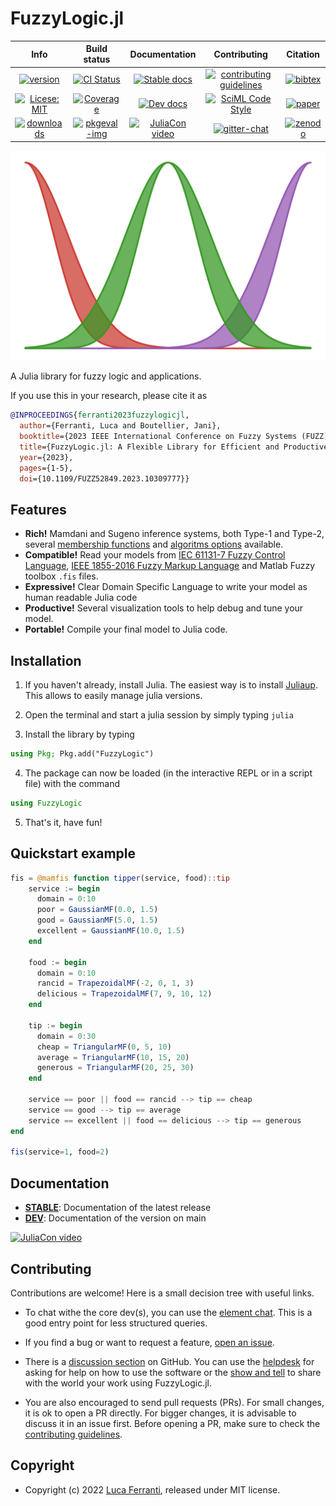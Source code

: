 # FuzzyLogic.jl

|**Info**|**Build status**|**Documentation**|**Contributing**|**Citation**|
|:------:|:--------------:|:---------------:|:--------------:|:----------:|
|[![version][ver-img]][ver-url]|[![CI Status][ci-img]][ci-url]|[![Stable docs][stable-img]][stable-url]|[![contributing guidelines][contrib-img]][contrib-url]|[![bibtex][bibtex-img]][bibtex-url]
|[![Licese: MIT][license-img]][license-url]|[![Coverage][cov-img]][cov-url]|[![Dev docs][dev-img]][dev-url]|[![SciML Code Style][style-img]][style-url]|[![paper][paper-img]][paper-url]|
|[![downloads][download-img]][download-url]|[![pkgeval-img]][pkgeval-url]|[![JuliaCon video][video-img]][video-url]|[![gitter-chat][chat-img]][chat-url]|[![zenodo][zenodo-img]][zenodo-url]

<p align="center">
<img src="./docs/src/assets/logo.svg"/>
</p>

A Julia library for fuzzy logic and applications.

If you use this in your research, please cite it as

```bibtex
@INPROCEEDINGS{ferranti2023fuzzylogicjl,
  author={Ferranti, Luca and Boutellier, Jani},
  booktitle={2023 IEEE International Conference on Fuzzy Systems (FUZZ)}, 
  title={FuzzyLogic.jl: A Flexible Library for Efficient and Productive Fuzzy Inference}, 
  year={2023},
  pages={1-5},
  doi={10.1109/FUZZ52849.2023.10309777}}
```

## Features

- **Rich!** Mamdani and Sugeno inference systems, both Type-1 and Type-2, several [membership functions](https://lucaferranti.github.io/FuzzyLogic.jl/stable/api/memberships) and [algoritms options](https://lucaferranti.github.io/FuzzyLogic.jl/stable/api/fis) available.
- **Compatible!** Read your models from [IEC 61131-7 Fuzzy Control Language](https://ffll.sourceforge.net/fcl.htm), [IEEE 1855-2016 Fuzzy Markup Language](https://en.wikipedia.org/wiki/Fuzzy_markup_language) and Matlab Fuzzy toolbox `.fis` files.
- **Expressive!** Clear Domain Specific Language to write your model as human readable Julia code
- **Productive!** Several visualization tools to help debug and tune your model.
- **Portable!** Compile your final model to Julia code.

## Installation

1. If you haven't already, install Julia. The easiest way is to install [Juliaup](https://github.com/JuliaLang/juliaup#installation). This allows to easily manage julia versions.

2. Open the terminal and start a julia session by simply typing `julia`

3. Install the library by typing

```julia
using Pkg; Pkg.add("FuzzyLogic")
```

4. The package can now be loaded (in the interactive REPL or in a script file) with the command

```julia
using FuzzyLogic
```

5. That's it, have fun!

## Quickstart example

```julia
fis = @mamfis function tipper(service, food)::tip
    service := begin
      domain = 0:10
      poor = GaussianMF(0.0, 1.5)
      good = GaussianMF(5.0, 1.5)
      excellent = GaussianMF(10.0, 1.5)
    end

    food := begin
      domain = 0:10
      rancid = TrapezoidalMF(-2, 0, 1, 3)
      delicious = TrapezoidalMF(7, 9, 10, 12)
    end

    tip := begin
      domain = 0:30
      cheap = TriangularMF(0, 5, 10)
      average = TriangularMF(10, 15, 20)
      generous = TriangularMF(20, 25, 30)
    end

    service == poor || food == rancid --> tip == cheap
    service == good --> tip == average
    service == excellent || food == delicious --> tip == generous
end

fis(service=1, food=2)
```

## Documentation

- [**STABLE**][stable-url]: Documentation of the latest release
- [**DEV**][dev-url]: Documentation of the version on main

[![JuliaCon video](https://img.youtube.com/vi/6WfX3e-aOBc/0.jpg)](https://youtu.be/6WfX3e-aOBc)

## Contributing

Contributions are welcome! Here is a small decision tree with useful links. 

- To chat withe the core dev(s), you can use the [element chat][chat-url]. This is a good entry point for less structured queries.

- If you find a bug or want to request a feature, [open an issue](https://github.com/lucaferranti/FuzzyLogic.jl/issues).

- There is a [discussion section](https://github.com/lucaferranti/FuzzyLogic.jl/discussions) on GitHub. You can use the [helpdesk](https://github.com/lucaferranti/FuzzyLogic.jl/discussions/categories/helpdesk) for asking for help on how to use the software or the [show and tell](https://github.com/lucaferranti/FuzzyLogic.jl/discussions/categories/show-and-tell) to share with the world your work using FuzzyLogic.jl. 

- You are also encouraged to send pull requests (PRs). For small changes, it is ok to open a PR directly. For bigger changes, it is advisable to discuss it in an issue first. Before opening a PR, make sure to check the [contributing guidelines](https://lucaferranti.github.io/FuzzyLogic.jl/dev/contributing).

## Copyright

- Copyright (c) 2022 [Luca Ferranti](https://github.com/lucaferranti), released under MIT license.

[ver-img]: https://juliahub.com/docs/FuzzyLogic/version.svg
[ver-url]: https://github.com/lucaferranti/FuzzyLogic.jl/releases/latest

[license-img]: https://img.shields.io/badge/license-MIT-yellow.svg
[license-url]: https://github.com/lucaferranti/FuzzyLogic.jl/blob/main/LICENSE

[download-img]: https://shields.io/endpoint?url=https://pkgs.genieframework.com/api/v1/badge/FuzzyLogic&label=downloads
[download-url]: https://pkgs.genieframework.com/?packages=FuzzyLogic

[stable-img]: https://img.shields.io/badge/docs-stable-blue.svg
[stable-url]:https://lucaferranti.github.io/FuzzyLogic.jl/stable/

[dev-img]: https://img.shields.io/badge/docs-dev-blue.svg
[dev-url]: https://lucaferranti.github.io/FuzzyLogic.jl/dev/

[video-img]: https://img.shields.io/badge/JuliaCon-video-red.svg
[video-url]: https://www.youtube.com/watch?v=6WfX3e-aOBc

[ci-img]: https://github.com/lucaferranti/FuzzyLogic.jl/actions/workflows/CI.yml/badge.svg?branch=main
[ci-url]: https://github.com/lucaferranti/FuzzyLogic.jl/actions/workflows/CI.yml?query=branch%3Amain

[cov-img]: https://codecov.io/gh/lucaferranti/FuzzyLogic.jl/branch/main/graph/badge.svg
[cov-url]: https://codecov.io/gh/lucaferranti/FuzzyLogic.jl

[pkgeval-img]: https://juliaci.github.io/NanosoldierReports/pkgeval_badges/F/FuzzyLogic.svg
[pkgeval-url]: https://juliaci.github.io/NanosoldierReports/pkgeval_badges/F/FuzzyLogic.html

[contrib-img]: https://img.shields.io/badge/Contributor-Guide-blueviolet
[contrib-url]: https://lucaferranti.github.io/FuzzyLogic.jl/dev/contributing

[style-img]: https://img.shields.io/static/v1?label=code%20style&message=SciML&color=9558b2&labelColor=389826
[style-url]: https://github.com/SciML/SciMLStyle

[chat-img]: https://badges.gitter.im/badge.svg
[chat-url]: https://app.gitter.im/#/room/#FuzzyLogic-jl:gitter.im

[bibtex-img]: https://img.shields.io/badge/BibTeX-citation-orange
[bibtex-url]: https://github.com/lucaferranti/FuzzyLogic.jl/blob/main/CITATION.bib

[paper-img]: https://img.shields.io/badge/FUZZIEEE-paper-blue
[paper-url]: https://arxiv.org/abs/2306.10316

[zenodo-img]: https://img.shields.io/badge/Zenodo-archive-blue
[zenodo-url]: https://doi.org/10.5281/zenodo.7570243
